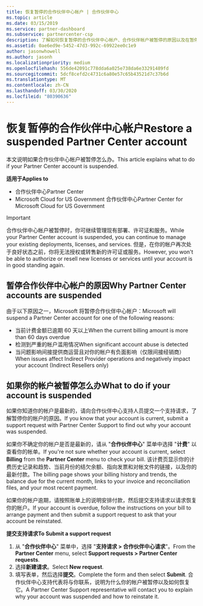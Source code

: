 ```yaml
---
title: 恢复暂停的合作伙伴中心帐户 | 合作伙伴中心
ms.topic: article
ms.date: 03/15/2019
ms.service: partner-dashboard
ms.subservice: partnercenter-csp
description: 了解如何恢复暂停的合作伙伴中心帐户、合作伙伴帐户被暂停的原因以及在暂停时如何使用帐户。
ms.assetid: 0ae6ed9e-5452-47d3-992c-69922ee0c1e9
author: jasonwhowell
ms.author: jasonh
ms.localizationpriority: medium
ms.openlocfilehash: 556de42091c778dda6a025e738da6e33291489fd
ms.sourcegitcommit: 5dcf8cefd2c4731c6a80e57c65b43521d7c37b6d
ms.translationtype: MT
ms.contentlocale: zh-CN
ms.lasthandoff: 03/30/2020
ms.locfileid: "80390636"
---
```

# <a name="restore-a-suspended-partner-center-account"></a><span data-ttu-id="7428a-103">恢复暂停的合作伙伴中心帐户</span><span class="sxs-lookup"><span data-stu-id="7428a-103">Restore a suspended Partner Center account</span></span>

<span data-ttu-id="7428a-104">本文说明如果合作伙伴中心帐户被暂停怎么办。</span><span class="sxs-lookup"><span data-stu-id="7428a-104">This article explains what to do if your Partner Center account is suspended.</span></span>

<span data-ttu-id="7428a-105">**适用于**</span><span class="sxs-lookup"><span data-stu-id="7428a-105">**Applies to**</span></span>

-  <span data-ttu-id="7428a-106">合作伙伴中心</span><span class="sxs-lookup"><span data-stu-id="7428a-106">Partner Center</span></span>
-  <span data-ttu-id="7428a-107">Microsoft Cloud for US Government 合作伙伴中心</span><span class="sxs-lookup"><span data-stu-id="7428a-107">Partner Center for Microsoft Cloud for US Government</span></span>


> [!IMPORTANT]  
> <span data-ttu-id="7428a-108">合作伙伴中心帐户被暂停时，你可继续管理现有部署、许可证和服务。</span><span class="sxs-lookup"><span data-stu-id="7428a-108">While your Partner Center account is suspended, you can continue to manage your existing deployments, licenses, and services.</span></span> <span data-ttu-id="7428a-109">但是，在你的帐户再次处于良好状态之前，你将无法授权或转售新的许可证或服务。</span><span class="sxs-lookup"><span data-stu-id="7428a-109">However, you won't be able to authorize or resell new licenses or services until your account is in good standing again.</span></span>

## <a name="why-partner-center-accounts-are-suspended"></a><span data-ttu-id="7428a-110">暂停合作伙伴中心帐户的原因</span><span class="sxs-lookup"><span data-stu-id="7428a-110">Why Partner Center accounts are suspended</span></span>

<span data-ttu-id="7428a-111">由于以下原因之一，Microsoft 将暂停合作伙伴中心帐户：</span><span class="sxs-lookup"><span data-stu-id="7428a-111">Microsoft will suspend a Partner Center account for one of the following reasons:</span></span>

- <span data-ttu-id="7428a-112">当前计费金额已逾期 60 天以上</span><span class="sxs-lookup"><span data-stu-id="7428a-112">When the current billing amount is more than 60 days overdue</span></span> 
- <span data-ttu-id="7428a-113">检测到严重的帐户滥用情况</span><span class="sxs-lookup"><span data-stu-id="7428a-113">When significant account abuse is detected</span></span>
- <span data-ttu-id="7428a-114">当问题影响间接提供商运营且对你的帐户有负面影响（仅限间接经销商）</span><span class="sxs-lookup"><span data-stu-id="7428a-114">When issues affect Indirect Provider operations and negatively impact your account (Indirect Resellers only)</span></span>

## <a name="what-to-do-if-your-account-is-suspended"></a><span data-ttu-id="7428a-115">如果你的帐户被暂停怎么办</span><span class="sxs-lookup"><span data-stu-id="7428a-115">What to do if your account is suspended</span></span>

<span data-ttu-id="7428a-116">如果你知道你的帐户是最新的，请向合作伙伴中心支持人员提交一个支持请求，了解暂停你的帐户的原因。</span><span class="sxs-lookup"><span data-stu-id="7428a-116">If you know that your account is current, submit a support request with Partner Center Support to find out why your account was suspended.</span></span> 

<span data-ttu-id="7428a-117">如果你不确定你的帐户是否是最新的，请从 "**合作伙伴中心**" 菜单中选择 "**计费**" 以查看你的帐单。</span><span class="sxs-lookup"><span data-stu-id="7428a-117">If you're not sure whether your account is current, select **Billing** from the **Partner Center** menu to check your bill.</span></span> <span data-ttu-id="7428a-118">该计费页显示你的计费历史记录和趋势、当前月份的结欠余额、指向发票和对帐文件的链接，以及你的最新付款。</span><span class="sxs-lookup"><span data-stu-id="7428a-118">The billing page shows your billing history and trends, the balance due for the current month, links to your invoice and reconciliation files, and your most recent payment.</span></span>

<span data-ttu-id="7428a-119">如果你的帐户逾期，请按照账单上的说明安排付款，然后提交支持请求以请求恢复你的帐户。</span><span class="sxs-lookup"><span data-stu-id="7428a-119">If your account is overdue, follow the instructions on your bill to arrange payment and then submit a support request to ask that your account be reinstated.</span></span> 

<span data-ttu-id="7428a-120">**提交支持请求**</span><span class="sxs-lookup"><span data-stu-id="7428a-120">**To Submit a support request**</span></span>

1.  <span data-ttu-id="7428a-121">从 "**合作伙伴中心**" 菜单中，选择 "**支持请求 > 合作伙伴中心请求**"。</span><span class="sxs-lookup"><span data-stu-id="7428a-121">From the **Partner Center** menu, select **Support requests > Partner Center requests**.</span></span>
2.  <span data-ttu-id="7428a-122">选择**新建请求**。</span><span class="sxs-lookup"><span data-stu-id="7428a-122">Select **New request**.</span></span> 
3.  <span data-ttu-id="7428a-123">填写表单，然后选择**提交**。</span><span class="sxs-lookup"><span data-stu-id="7428a-123">Complete the form and then select **Submit**.</span></span> <span data-ttu-id="7428a-124">合作伙伴中心支持代表将与你联系，说明为什么你的帐户被暂停以及如何恢复它。</span><span class="sxs-lookup"><span data-stu-id="7428a-124">A Partner Center Support representative will contact you to explain why your account was suspended and how to reinstate it.</span></span>



